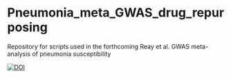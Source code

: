 # Pneumonia_meta_GWAS_drug_repurposing
 Repository for scripts used in the forthcoming Reay et al. GWAS meta-analysis of pneumonia susceptibility
 
 <a href="https://zenodo.org/badge/latestdoi/319832839"><img src="https://zenodo.org/badge/319832839.svg" alt="DOI"></a>
